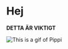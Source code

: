 # Hej

**DETTA ÄR VIKTIGT**

![This is a gif of Pippi](https://media0.giphy.com/media/l2SpS6MdfeYgPHZpC/giphy.gif?cid=ecf05e47113te4uuap05afpvgkil4nsay929jr9iclvoq87b&rid=giphy.gif&ct=g)